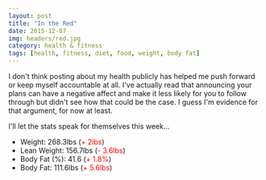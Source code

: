 ```yaml
---
layout: post
title: "In the Red"
date: 2015-12-07
img: headers/red.jpg
category: health & fitness
tags: [health, fitness, diet, food, weight, body fat]
---
```


I don't think posting about my health publicly has helped me push forward or keep myself accountable at all. I've actually read that announcing your plans can have a negative affect and make it less likely for you to follow through but didn't see how that could be the case. I guess I'm evidence for that argument, for now at least.

I'll let the stats speak for themselves this week...

* Weight: 268.3lbs (<span style="color: red;">+ 2lbs</span>)
* Lean Weight: 156.7lbs (<span style="color: red;">- 3.6lbs</span>)
* Body Fat (%): 41.6 (<span style="color: red;">+ 1.8%</span>)
* Body Fat: 111.6lbs (<span style="color: red;">+ 5.6lbs</span>)
